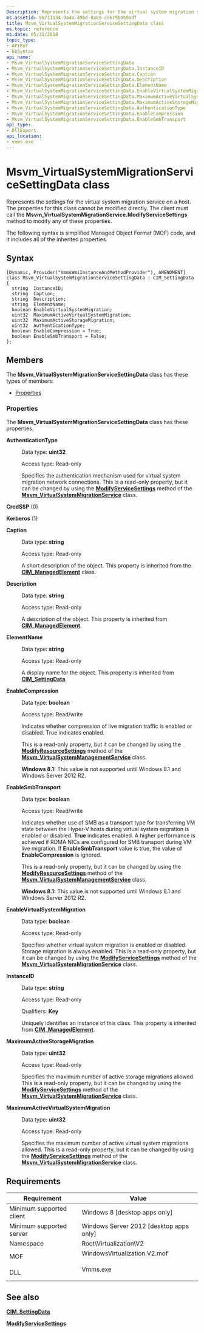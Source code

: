 ```yaml
---
Description: Represents the settings for the virtual system migration service on a host.
ms.assetid: 56711134-9a4a-49bd-8a0e-ce679b959adf
title: Msvm_VirtualSystemMigrationServiceSettingData class
ms.topic: reference
ms.date: 05/31/2018
topic_type: 
- APIRef
- kbSyntax
api_name: 
- Msvm_VirtualSystemMigrationServiceSettingData
- Msvm_VirtualSystemMigrationServiceSettingData.InstanceID
- Msvm_VirtualSystemMigrationServiceSettingData.Caption
- Msvm_VirtualSystemMigrationServiceSettingData.Description
- Msvm_VirtualSystemMigrationServiceSettingData.ElementName
- Msvm_VirtualSystemMigrationServiceSettingData.EnableVirtualSystemMigration
- Msvm_VirtualSystemMigrationServiceSettingData.MaximumActiveVirtualSystemMigration
- Msvm_VirtualSystemMigrationServiceSettingData.MaximumActiveStorageMigration
- Msvm_VirtualSystemMigrationServiceSettingData.AuthenticationType
- Msvm_VirtualSystemMigrationServiceSettingData.EnableCompression
- Msvm_VirtualSystemMigrationServiceSettingData.EnableSmbTransport
api_type: 
- DllExport
api_location: 
- vmms.exe
---
```


# Msvm\_VirtualSystemMigrationServiceSettingData class

Represents the settings for the virtual system migration service on a host. The properties for this class cannot be modified directly. The client must call the **Msvm\_VirtualSystemMigrationService.ModifyServiceSettings** method to modify any of these properties.

The following syntax is simplified Managed Object Format (MOF) code, and it includes all of the inherited properties.

## Syntax

``` syntax
[Dynamic, Provider("VmmsWmiInstanceAndMethodProvider"), AMENDMENT]
class Msvm_VirtualSystemMigrationServiceSettingData : CIM_SettingData
{
  string  InstanceID;
  string  Caption;
  string  Description;
  string  ElementName;
  boolean EnableVirtualSystemMigration;
  uint32  MaximumActiveVirtualSystemMigration;
  uint32  MaximumActiveStorageMigration;
  uint32  AuthenticationType;
  boolean EnableCompression = True;
  boolean EnableSmbTransport = False;
};
```

## Members

The **Msvm\_VirtualSystemMigrationServiceSettingData** class has these types of members:

-   [Properties](#properties)

### Properties

The **Msvm\_VirtualSystemMigrationServiceSettingData** class has these properties.

<dl> <dt>

**AuthenticationType**
</dt> <dd> <dl> <dt>

Data type: **uint32**
</dt> <dt>

Access type: Read-only
</dt> </dl>

Specifies the authentication mechanism used for virtual system migration network connections. This is a read-only property, but it can be changed by using the [**ModifyServiceSettings**](modifyservicesettings-msvm-virtualsystemmigrationservice.md) method of the [**Msvm\_VirtualSystemMigrationService**](msvm-virtualsystemmigrationservice.md) class.

<dt>

<span id="CredSSP"></span><span id="credssp"></span><span id="CREDSSP"></span>

**CredSSP** (0)


</dt> <dd></dd> <dt>

<span id="Kerberos"></span><span id="kerberos"></span><span id="KERBEROS"></span>

**Kerberos** (1)


</dt> <dd></dd> </dl>

</dd> <dt>

**Caption**
</dt> <dd> <dl> <dt>

Data type: **string**
</dt> <dt>

Access type: Read-only
</dt> </dl>

A short description of the object. This property is inherited from the [**CIM\_ManagedElement**](/previous-versions/windows/desktop/iscsitarg/cim-managedelement) class.

</dd> <dt>

**Description**
</dt> <dd> <dl> <dt>

Data type: **string**
</dt> <dt>

Access type: Read-only
</dt> </dl>

A description of the object. This property is inherited from [**CIM\_ManagedElement**](/previous-versions/windows/desktop/iscsitarg/cim-managedelement).

</dd> <dt>

**ElementName**
</dt> <dd> <dl> <dt>

Data type: **string**
</dt> <dt>

Access type: Read-only
</dt> </dl>

A display name for the object. This property is inherited from [**CIM\_SettingData**](/previous-versions//cc136911(v=vs.85)).

</dd> <dt>

**EnableCompression**
</dt> <dd> <dl> <dt>

Data type: **boolean**
</dt> <dt>

Access type: Read/write
</dt> </dl>

Indicates whether compression of live migration traffic is enabled or disabled. True indicates enabled.

This is a read-only property, but it can be changed by using the [**ModifyResourceSettings**](modifyresourcesettings-msvm-virtualsystemmanagementservice.md) method of the [**Msvm\_VirtualSystemManagementService**](msvm-virtualsystemmanagementservice.md) class.

**Windows 8.1:** This value is not supported until Windows 8.1 and Windows Server 2012 R2.

</dd> <dt>

**EnableSmbTransport**
</dt> <dd> <dl> <dt>

Data type: **boolean**
</dt> <dt>

Access type: Read/write
</dt> </dl>

Indicates whether use of SMB as a transport type for transferring VM state between the Hyper-V hosts during virtual system migration is enabled or disabled. **True** indicates enabled. A higher performance is achieved if RDMA NICs are configured for SMB transport during VM live migration. If **EnableSmbTransport** value is true, the value of **EnableCompression** is ignored.

This is a read-only property, but it can be changed by using the [**ModifyResourceSettings**](modifyresourcesettings-msvm-virtualsystemmanagementservice.md) method of the [**Msvm\_VirtualSystemManagementService**](msvm-virtualsystemmanagementservice.md) class.

**Windows 8.1:** This value is not supported until Windows 8.1 and Windows Server 2012 R2.

</dd> <dt>

**EnableVirtualSystemMigration**
</dt> <dd> <dl> <dt>

Data type: **boolean**
</dt> <dt>

Access type: Read-only
</dt> </dl>

Specifies whether virtual system migration is enabled or disabled. Storage migration is always enabled. This is a read-only property, but it can be changed by using the [**ModifyServiceSettings**](modifyservicesettings-msvm-virtualsystemmigrationservice.md) method of the [**Msvm\_VirtualSystemMigrationService**](msvm-virtualsystemmigrationservice.md) class.

</dd> <dt>

**InstanceID**
</dt> <dd> <dl> <dt>

Data type: **string**
</dt> <dt>

Access type: Read-only
</dt> <dt>

Qualifiers: **Key**
</dt> </dl>

Uniquely identifies an instance of this class. This property is inherited from [**CIM\_ManagedElement**](/previous-versions/windows/desktop/iscsitarg/cim-managedelement).

</dd> <dt>

**MaximumActiveStorageMigration**
</dt> <dd> <dl> <dt>

Data type: **uint32**
</dt> <dt>

Access type: Read-only
</dt> </dl>

Specifies the maximum number of active storage migrations allowed. This is a read-only property, but it can be changed by using the [**ModifyServiceSettings**](modifyservicesettings-msvm-virtualsystemmigrationservice.md) method of the [**Msvm\_VirtualSystemMigrationService**](msvm-virtualsystemmigrationservice.md) class.

</dd> <dt>

**MaximumActiveVirtualSystemMigration**
</dt> <dd> <dl> <dt>

Data type: **uint32**
</dt> <dt>

Access type: Read-only
</dt> </dl>

Specifies the maximum number of active virtual system migrations allowed. This is a read-only property, but it can be changed by using the [**ModifyServiceSettings**](modifyservicesettings-msvm-virtualsystemmigrationservice.md) method of the [**Msvm\_VirtualSystemMigrationService**](msvm-virtualsystemmigrationservice.md) class.

</dd> </dl>

## Requirements



| Requirement | Value |
|-------------------------------------|---------------------------------------------------------------------------------------------------------|
| Minimum supported client<br/> | Windows 8 \[desktop apps only\]<br/>                                                              |
| Minimum supported server<br/> | Windows Server 2012 \[desktop apps only\]<br/>                                                    |
| Namespace<br/>                | Root\\Virtualization\\V2<br/>                                                                     |
| MOF<br/>                      | <dl> <dt>WindowsVirtualization.V2.mof</dt> </dl> |
| DLL<br/>                      | <dl> <dt>Vmms.exe</dt> </dl>                     |



## See also

<dl> <dt>

[**CIM\_SettingData**](cim-settingdata.md)
</dt> <dt>

[**ModifyServiceSettings**](modifyservicesettings-msvm-virtualsystemmigrationservice.md)
</dt> </dl>

 

